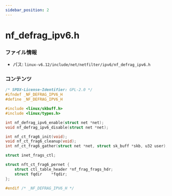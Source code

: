 ```yaml
---
sidebar_position: 2
---
```

# nf_defrag_ipv6.h

### ファイル情報

- パス: `linux-v6.12/include/net/netfilter/ipv6/nf_defrag_ipv6.h`

### コンテンツ

```h
/* SPDX-License-Identifier: GPL-2.0 */
#ifndef _NF_DEFRAG_IPV6_H
#define _NF_DEFRAG_IPV6_H

#include <linux/skbuff.h>
#include <linux/types.h>

int nf_defrag_ipv6_enable(struct net *net);
void nf_defrag_ipv6_disable(struct net *net);

int nf_ct_frag6_init(void);
void nf_ct_frag6_cleanup(void);
int nf_ct_frag6_gather(struct net *net, struct sk_buff *skb, u32 user);

struct inet_frags_ctl;

struct nft_ct_frag6_pernet {
	struct ctl_table_header *nf_frag_frags_hdr;
	struct fqdir	*fqdir;
};

#endif /* _NF_DEFRAG_IPV6_H */

```
